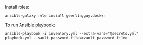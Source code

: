 Install roles:
```
ansible-galaxy role install geerlingguy.docker
```

To run Ansible playbook:
```
ansible-playbook -i inventory.yml --extra-vars="@secrets.yml" playbook.yml --vault-password-file=<vault_password_file>
```